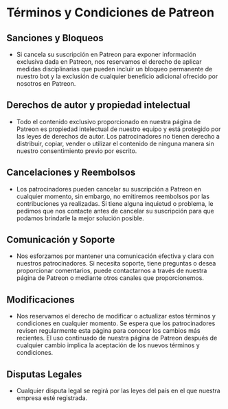 # Términos y Condiciones de Patreon

## Sanciones y Bloqueos
- Si cancela su suscripción en Patreon para exponer información exclusiva dada en Patreon, nos reservamos el derecho de aplicar medidas disciplinarias que pueden incluir un bloqueo permanente de nuestro bot y la exclusión de cualquier beneficio adicional ofrecido por nosotros en Patreon.

## Derechos de autor y propiedad intelectual
- Todo el contenido exclusivo proporcionado en nuestra página de Patreon es propiedad intelectual de nuestro equipo y está protegido por las leyes de derechos de autor. Los patrocinadores no tienen derecho a distribuir, copiar, vender o utilizar el contenido de ninguna manera sin nuestro consentimiento previo por escrito.

## Cancelaciones y Reembolsos
- Los patrocinadores pueden cancelar su suscripción a Patreon en cualquier momento, sin embargo, no emitiremos reembolsos por las contribuciones ya realizadas. Si tiene alguna inquietud o problema, le pedimos que nos contacte antes de cancelar su suscripción para que podamos brindarle la mejor solución posible.

## Comunicación y Soporte
- Nos esforzamos por mantener una comunicación efectiva y clara con nuestros patrocinadores. Si necesita soporte, tiene preguntas o desea proporcionar comentarios, puede contactarnos a través de nuestra página de Patreon o mediante otros canales que proporcionemos.

## Modificaciones
- Nos reservamos el derecho de modificar o actualizar estos términos y condiciones en cualquier momento. Se espera que los patrocinadores revisen regularmente esta página para conocer los cambios más recientes. El uso continuado de nuestra página de Patreon después de cualquier cambio implica la aceptación de los nuevos términos y condiciones.

## Disputas Legales
- Cualquier disputa legal se regirá por las leyes del país en el que nuestra empresa esté registrada.

